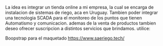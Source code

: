 La idea es integrar un tienda online a mi empresa, la cual se encarga de instalacion de sistemas de riego, aca en Uruguay. Tambien poder integrar una tecnologia SCADA para el monitoreo de los puntos que tienen Automatismo y comunicacion. ademas de la venta de productos tambien deseo ofrecer suscripcion a distintos servicios que brindamos. utilice:

Boopstrap para el maquetado
https://www.saeriego.tech/
